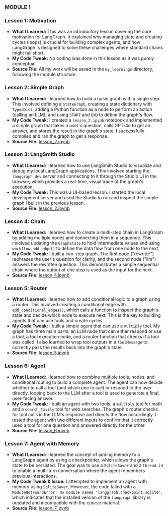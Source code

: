 ### MODULE 1
### Lesson 1: Motivation
* **What I Learned:** This was an introductory lesson covering the core motivation for LangGraph. It explained why managing state and creating cycles (loops) is crucial for building complex agents, and how LangGraph is designed to solve these challenges where standard chains might fall short.
* **My Code Tweak:** No coding was done in this lesson as it was purely conceptual.
* **Source File:** All my work will be saved in the `my_learnings` directory, following the module structure.

### Lesson 2: Simple Graph
* **What I Learned:** I learned how to build a basic graph with a single step. This involved defining a `StateGraph`, creating a state dictionary with `TypedDict`, adding a Python function as a node to perform an action (calling an LLM), and using `START` and `END` to define the graph's flow.
* **My Code Tweak:** I created a `lesson_2.ipynb` notebook and implemented a simple graph that takes a user's question, calls GPT-4o to get an answer, and stores the result in the graph's state. I successfully compiled and ran the graph to get a response.
* **Source File:** [lesson_2.ipynb](my_learnings/module_1/lesson_2.ipynb)

### Lesson 3: LangSmith Studio
* **What I Learned:** I learned how to use LangSmith Studio to visualize and debug my local LangGraph applications. This involved starting the `langgraph dev` server and connecting to it through the Studio UI in the browser, which provides a real-time, visual trace of the graph's execution.
* **My Code Tweak:** This was a UI-based lesson. I started the local development server and used the Studio to run and inspect the simple graph I built in the previous lesson.
* **Source File:** [lesson_2.ipynb](my_learnings/module_1/lesson_2.ipynb)

### Lesson 4: Chain
* **What I Learned:** I learned how to create a multi-step chain in LangGraph by adding multiple nodes and connecting them in a sequence. This involved updating the `GraphState` to hold intermediate values and using `workflow.add_edge()` to define the data flow from one node to the next.
* **My Code Tweak:** I built a two-step graph. The first node ("rewriter") rephrases the user's question for clarity, and the second node ("llm") answers the rewritten question. This demonstrates a simple sequential chain where the output of one step is used as the input for the next.
* **Source File:** [lesson_4.ipynb](my_learnings/module_1/lesson_4.ipynb)

### Lesson 5: Router
* **What I Learned:** I learned how to add conditional logic to a graph using a router. This involved creating a conditional edge with `add_conditional_edges()`, which calls a function to inspect the graph's state and decide which node to execute next. This is the key to building agents that can use tools and create cycles.
* **My Code Tweak:** I built a simple agent that can use a `multiply` tool. My graph has three main parts: an LLM node that can either respond or use a tool, a tool execution node, and a router function that checks if a tool was called. I also learned to wrap tool outputs in a `ToolMessage` to correctly pass the results back into the graph's state.
* **Source File:** [lesson_5.ipynb](my_learnings/module_1/lesson_5.ipynb)

### Lesson 6: Agent
* **What I Learned:** I learned how to combine multiple tools, nodes, and conditional routing to build a complete agent. The agent can now decide whether to call a tool (and which one to call) or respond to the user directly, looping back to the LLM after a tool is used to generate a final, user-facing answer.
* **My Code Tweak:** I built an agent with two tools: a `multiply` tool for math and a `search_tavily` tool for web searches. The graph's router checks for tool calls in the LLM's response and directs the flow accordingly. I tested the agent with two different inputs to confirm that it correctly used a tool for one question and answered directly for the other.
* **Source File:** [lesson_6.ipynb](my_learnings/module_1/lesson_6.ipynb)

### Lesson 7: Agent with Memory
* **What I Learned:** I learned the concept of adding memory to a LangGraph agent by using a checkpointer, which allows the graph's state to be persisted. The goal was to use a `SqliteSaver` and a `thread_id` to enable a multi-turn conversation where the agent remembers previous interactions.
* **My Code Tweak & Issue:** I attempted to implement an agent with memory using `SqliteSaver`. However, the code failed with a `ModuleNotFoundError: No module named 'langgraph.checkpoint.sqlite'`, which indicates that the installed version of the `langgraph` library is outdated and incompatible with the course material.
* **Source File:** [lesson_7.ipynb](my_learnings/module_1/lesson_7.ipynb)